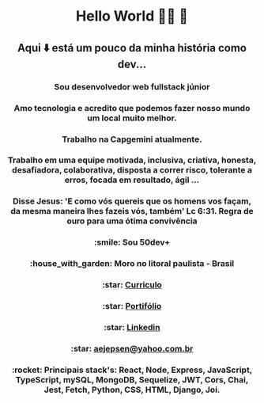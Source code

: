 # <h1 align="center"> Hello World :rocket::rocket: :rocket:  </h1>
###### <h2 align="center">Aqui :arrow_down: está um pouco da minha história como dev... </h2>
#### <h3 align="center">Sou desenvolvedor web fullstack júnior</h3>
<h3 align="center">Amo tecnologia e acredito que podemos fazer nosso mundo um local muito melhor.</h3>
<h3 align="center">Trabalho na Capgemini atualmente.</h3>
<h3 align="center">Trabalho em uma equipe motivada, inclusiva, criativa, honesta, desafiadora, colaborativa, disposta a correr risco, tolerante a erros, focada em resultado, ágil ...</h3>
<h3 align="center">Disse Jesus: 'E como vós quereis que os homens vos façam, da mesma maneira lhes fazeis vós, também' Lc 6:31. Regra de ouro para uma ótima convivência </h3>

<h3 align="center">:smile: Sou 50dev+</h3>
<h3 align="center">:house_with_garden: Moro no litoral paulista - Brasil</h3>
<h3 align="center">:star: <a href=https://aejepsen.w3spaces.com>Curriculo</a></h3>
<h3 align="center">:star: <a href=https://github.com/aejepsen?tab=repositories>Portifólio</a></h3>
<h3 align="center">:star: <a href=https://www.linkedin.com/in/allan-eric-jepsen>Linkedin</a></h3>
<h3 align="center">:star: <a href=''>aejepsen@yahoo.com.br</a></h3>
<h3 align="center">:rocket:  Principais stack's:  React, Node, Express, JavaScript, TypeScript, mySQL, MongoDB, Sequelize, JWT, Cors, Chai, Jest, Fetch, Python, CSS, HTML, Django, Joi.</h3>
<!--
**aejepsen/aejepsen** is a ✨ _special_ ✨ repository because its `README.md` (this file) appears on your GitHub profile.

Here are some ideas to get you started:
👋 
:point_down:
:hearts:
- :star:
:footprints:
:arrow_down:
- 🔭 I’m currently working on ...
- 🌱 I’m currently learning ...
- 👯 I’m looking to collaborate on ...
- 🤔 I’m looking for help with ...
- 💬 Ask me about ...
- 📫 How to reach me: ...
- 😄 Pronouns: ...
- ⚡ Fun fact: ...
:house::house_with_garden::octocat::phone::rocket::smile::star:
-->
